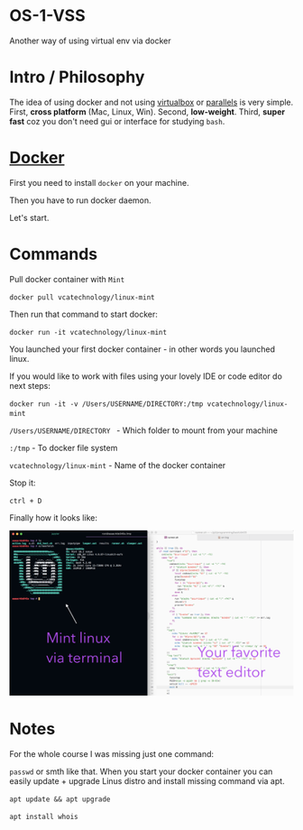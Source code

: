 # OS-1-VSS

Another way of using virtual env via docker

# Intro / Philosophy

The idea of using docker and not using [virtualbox](https://www.virtualbox.org/) or [parallels](https://www.parallels.com/products/desktop/) is very simple.
First, **cross platform** (Mac, Linux, Win). Second, **low-weight**.
Third, **super fast** coz you don't need gui or interface for studying `bash`.

# [Docker](https://docs.docker.com/install)

First you need to install `docker` on your machine.

Then you have to run docker daemon.

Let's start.

# Commands

Pull docker container with `Mint`

`docker pull vcatechnology/linux-mint`

Then run that command to start docker:

`docker run -it vcatechnology/linux-mint`

You launched your first docker container - in other words you launched linux.

If you would like to work with files using your lovely IDE or code editor do next steps:

`docker run -it -v /Users/USERNAME/DIRECTORY:/tmp vcatechnology/linux-mint`

`/Users/USERNAME/DIRECTORY ` - Which folder to mount from your machine

`:/tmp` - To docker file system

`vcatechnology/linux-mint` - Name of the docker container

Stop it:

`ctrl + D`

Finally how it looks like:

![desktop](screens/for-os.png)

# Notes

For the whole course I was missing just one command:

`passwd` or smth like that. When you start your docker container you can easily
update + upgrade Linus distro and install missing command via apt.   

`apt update && apt upgrade`

`apt install whois`

